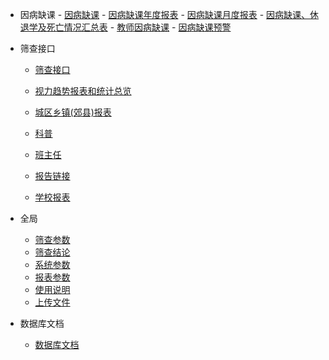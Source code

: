 - 因病缺课
        - [因病缺课](/因病缺课/因病缺课.md)
        - [因病缺课年度报表](/因病缺课/因病缺课年度报表.md)
        - [因病缺课月度报表](/因病缺课/因病缺课月度报表.md)
        - [因病缺课、休退学及死亡情况汇总表](/因病缺课/因病缺课、休退学及死亡情况汇总表.md)
        - [教师因病缺课](/因病缺课/教师因病缺课.md)
        - [因病缺课预警](/因病缺课/因病缺课预警.md)
- 筛查接口

    - [筛查接口](/筛查接口/接口文档.md)     

    - [视力趋势报表和统计总览](/筛查接口/视力趋势报表和统计总览.md)     

    - [城区乡镇(郊县)报表](/筛查接口/城区乡镇(郊县)报表.md)     

    - [科普](/筛查接口/科普.md)     

    - [班主任](/筛查接口/班主任.md)  

    - [报告链接](/筛查接口/报告链接.md)     
    - [学校报表](/筛查接口/学校报表.md)     
- 全局
    - [筛查参数](/全局/筛查参数.md)
    - [筛查结论](/全局/筛查结论.md)
    - [系统参数](/全局/系统参数.md)
    - [报表参数](/全局/报表参数.md)
    - [使用说明](/全局/使用说明.md)
    - [上传文件](/全局/上传文件.md)

- 数据库文档

    - [数据库文档](/数据库文档/数据库文档.md)       
